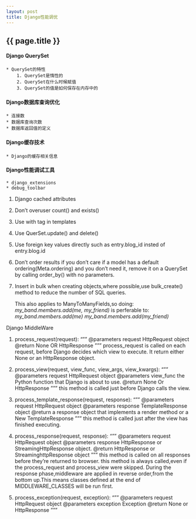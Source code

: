 ```yaml
---
layout: post
title: Django性能调优
---
```


## {{ page.title }}

#### Django QuerySet
    * QuerySet的特性
        1. QuerySet是惰性的
        2. QuerySet在什么时候赋值
        3. QuerySet的值是如何保存在内存中的
    
#### Django数据库查询优化
    * 连接数
    * 数据库查询次数
    * 数据库返回值的定义
    
#### Django缓存技术
    * Django的缓存相关信息
    
#### Django性能调试工具
    * django_extensions
    * debug_toolbar
    

1. Django cached attributes
    
2. Don’t overuser count() and exists()

3. Use with tag in templates

4. Use QuerSet.update() and delete()

5. Use foreign key values directly
    such as entry.blog_id insted of entry.blog.id

6. Don’t order results if you don’t care
    if a model has a default ordering(Meta.ordering) and you don’t need it,
    remove it on a  QuerySet by calling order_by() with no parameters.

7. Insert in bulk
    when creating objects,where possible,use bulk_create() method to reduce
    the number of SQL queries.

    This also applies to ManyToManyFields,so doing:
    *my_band.members.add(me, my_friend)*
    is perferable to:
    *my_band.members.add(me)*
    *my_band.members.add(my_friend)*

Django MiddleWare

1. process_request(request):
    “””
    @parameters request HttpRequest object
    @return None OR HttpResponse
    ”””
    process_request is called on each request, before Django decides which
    view to execute.
    It return either None or an HttpResponse object.

2. process_view(request, view_func, view_args, view_kwargs):
    “””
    @parameters request HttpRequest object
    @parameters view_func  the Python function that Django is about to use.
    @return None Or HttpResponse 
    ”””
    this method is called just before Django calls the view.
    
3. process_template_response(request, response):
    “””
    @parameters request HttpRequest object
    @parameters response TemplateResponse object
    @return a response object that implements a render method or a New TemplateResponse
    ”””
    this method is called just after the view has finished executing.

4. process_response(request, response):
    “””
    @parameters request HttpRequest object
    @parameters response HttpResponse or StreamingHttpResponse object.
    @return  HttpResponse or StreaminghttpResponse object
    ”””
    this method is called on all responses before they’re returned to browser.
    this method is always called,even if the process_request and process_view 
    were skipped.
    During the response phase,middleware are applied in reverse order,from the
    bottom up.This means classes defined at the end of MIDDLEWARE_CLASSES will
    be run first.

5. process_exception(request, exception):
    “””
    @parameters request HttpRequest object
    @parameters exception Exception
    @return None or HttpResponse
    ”””
